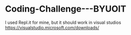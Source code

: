 # Coding-Challenge---BYUOIT
I used Repl.it for mine, but it should work in visual studios https://visualstudio.microsoft.com/downloads/
